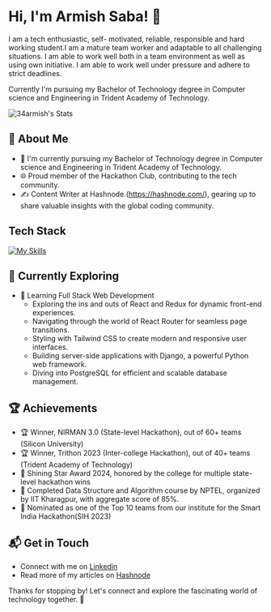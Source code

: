 # Hi, I'm Armish Saba! 👋

I am a tech enthusiastic, self- motivated, reliable, responsible and hard working student.I am a mature team worker and adaptable to all challenging situations. I am able to work well both in a team environment as well as using own initiative. I am able to work well under pressure and adhere to strict deadlines.

Currently I'm pursuing my Bachelor of Technology degree in Computer science and Engineering in Trident Academy of Technology.

![34armish's Stats](https://github-readme-stats.vercel.app/api?username=34armish&theme=vue-dark&show_icons=true&hide_border=true&count_private=true)

## 🚀 About Me

- 🔭 I'm currently pursuing my Bachelor of Technology degree in Computer science and Engineering in Trident Academy of Technology.
- 🌐 Proud member of the Hackathon Club, contributing to the tech community.
- ✍️ Content Writer at Hashnode.(https://hashnode.com/), gearing up to share valuable insights with the global coding community.


## Tech Stack

[![My Skills](https://skillicons.dev/icons?i=js,html,css,php,mysql,java,c,git,nodejs,reactjs)](https://skillicons.dev)


## 🌱 Currently Exploring

- 🚀 Learning Full Stack Web Development
  - Exploring the ins and outs of React and Redux for dynamic front-end experiences.
  - Navigating through the world of React Router for seamless page transitions.
  - Styling with Tailwind CSS to create modern and responsive user interfaces.
  - Building server-side applications with Django, a powerful Python web framework.
  - Diving into PostgreSQL for efficient and scalable database management.

 ## 🏆 Achievements

- 🏆 Winner, NIRMAN 3.0 (State-level Hackathon), out of 60+ teams (Silicon University)
- 🏆 Winner, Trithon 2023 (Inter-college Hackathon), out of 40+ teams (Trident Academy of Technology)
- 🌟 Shining Star Award 2024, honored by the college for multiple state-level hackathon wins
- 🌟 Completed Data Structure and Algorithm course by NPTEL, organized by IIT Kharagpur, with aggregate score of 85%.
- 🌟 Nominated as one of the Top 10 teams from our institute for the Smart India Hackathon(SIH 2023)


## 📬 Get in Touch

- Connect with me on [Linkedin](https://www.linkedin.com/in/armish-saba-901826250)
- Read more of my articles on [Hashnode](https://hashnode.com/@saba408)

Thanks for stopping by! Let's connect and explore the fascinating world of technology together. 🚀



<!--

Here are some ideas to get you started:

- 🔭 I’m currently working on ...
- 🌱 I’m currently learning ...
- 👯 I’m looking to collaborate on ...
- 🤔 I’m looking for help with ...
- 💬 Ask me about ...
- 📫 How to reach me: ...
- 😄 Pronouns: ...
- ⚡ Fun fact: ...
-->
